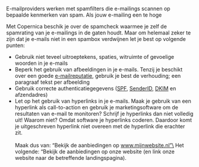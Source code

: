 E-mailproviders werken met spamfilters die e-mailings scannen op
bepaalde kenmerken van spam. Als jouw e-mailing een te hoge

Met Copernica beschik je over de spamcheck waarmee je zelf de spamrating
van je e-mailings in de gaten houdt. Maar om helemaal zeker te zijn dat
je e-mails niet in een spambox verdwijnen let je best op volgende
punten:

-   Gebruik niet teveel uitroeptekens, spaties, witruimte of gevoelige
    woorden in je e-mails
-   Beperk het gebruik van afbeeldingen in je e-mails. Tenzij je
    beschikt over een goede
    [e-mailreputatie](./how-to-build-up-your-email-reputation.md),
    gebruik je best de verhouding; een paragraaf tekst per afbeelding
-   Gebruik correcte authenticatiegegevens
    ([SPF](http://www.copernica.com/nl/ondersteuning/begrippenlijst/spf),
    [SenderID](http://www.copernica.com/nl/ondersteuning/begrippenlijst/senderid),
    [DKIM](http://www.copernica.com/nl/over-ons/nieuws/dkim-domainkey-identified-mail)
    en afzendadres)
-   Let op het gebruik van hyperlinks in je e-mails. Maak je gebruik van
    een hyperlink als call-to-action en gebruik je marketingsoftware om
    de resultaten van e-mail te monitoren? Schrijf je hyperlinks dan
    niet volledig uit! Waarom niet? Omdat software je hyperlinks
    coderen. Daardoor komt je uitgeschreven hyperlink niet overeen met
    de hyperlink die erachter zit.\
    \
    Maak dus van: “Bekijk de aanbiedingen op www.mijnwebsite.nl”\
    Het volgende: “Bekijk de aanbiedingen op onze website (en link onze
    website naar de betreffende landingspagina).


